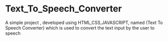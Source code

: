 # Text_To_Speech_Converter
A simple project , developed using HTML,CSS,JAVASCRIPT, named (Text To Speech Converter) which is used to convert the text input by the user to speech
